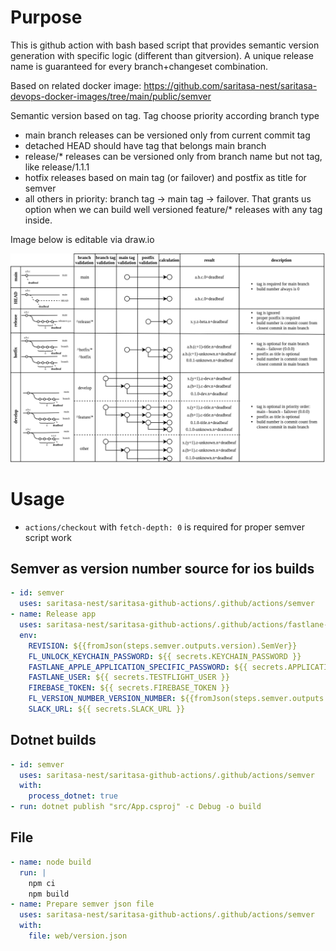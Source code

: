 # Purpose

This is github action with bash based script that provides semantic version generation with specific logic (different than gitversion).
A unique release name is guaranteed for every branch+changeset combination.

Based on related docker image: https://github.com/saritasa-nest/saritasa-devops-docker-images/tree/main/public/semver

Semantic version based on tag. Tag choose priority according branch type

- main branch releases can be versioned only from current commit tag
- detached HEAD should have tag that belongs main branch
- release/* releases can be versioned only from branch name but not tag, like release/1.1.1
- hotfix releases based on main tag (or failover) and postfix as title for semver
- all others in priority: branch tag -> main tag -> failover.
That grants us option when we can build well versioned feature/* releases with any tag inside. 

Image below is editable via draw.io

![image](semver.png)

# Usage
- `actions/checkout` with `fetch-depth: 0` is required for proper semver script work

## Semver as version number source for ios builds
```yaml
- id: semver
  uses: saritasa-nest/saritasa-github-actions/.github/actions/semver
- name: Release app
  uses: saritasa-nest/saritasa-github-actions/.github/actions/fastlane-ios@v2.1
  env:
    REVISION: ${{fromJson(steps.semver.outputs.version).SemVer}}
    FL_UNLOCK_KEYCHAIN_PASSWORD: ${{ secrets.KEYCHAIN_PASSWORD }}
    FASTLANE_APPLE_APPLICATION_SPECIFIC_PASSWORD: ${{ secrets.APPLICATION_SPECIFIC_PASSWORD }}
    FASTLANE_USER: ${{ secrets.TESTFLIGHT_USER }}
    FIREBASE_TOKEN: ${{ secrets.FIREBASE_TOKEN }}
    FL_VERSION_NUMBER_VERSION_NUMBER: ${{fromJson(steps.semver.outputs.version).MajorMinorPatch}}
    SLACK_URL: ${{ secrets.SLACK_URL }}
```
## Dotnet builds
```yaml
- id: semver
  uses: saritasa-nest/saritasa-github-actions/.github/actions/semver
  with:
    process_dotnet: true
- run: dotnet publish "src/App.csproj" -c Debug -o build
```
## File 
```yaml
- name: node build
  run: |
    npm ci
    npm build
- name: Prepare semver json file
  uses: saritasa-nest/saritasa-github-actions/.github/actions/semver
  with:
    file: web/version.json
```
